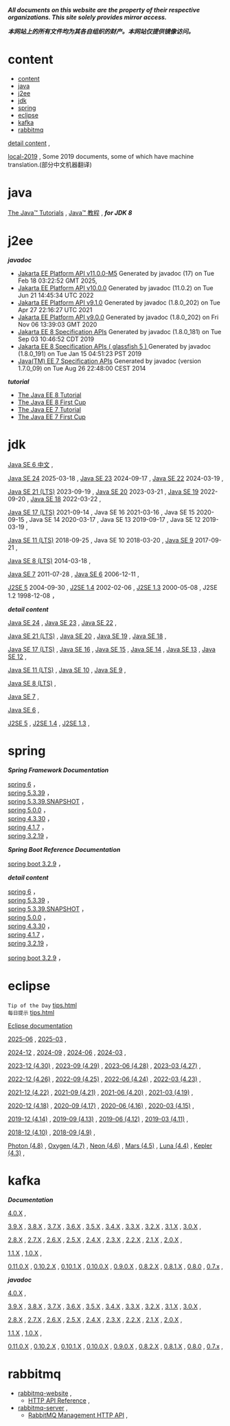  
***All documents on this website are the property of their respective organizations. This site solely provides mirror access.***

***本网站上的所有文件均为其各自组织的财产。本网站仅提供镜像访问。***

# content
- [content](#content)
- [java](#java)
- [j2ee](#j2ee)
- [jdk](#jdk)
- [spring](#spring)
- [eclipse](#eclipse)
- [kafka](#kafka)
- [rabbitmq](#rabbitmq)


[detail content](content/) ,


[local-2019](local-2019/) ,
Some 2019 documents, some of which have machine translation.(部分中文机器翻译)


# java

[The Java™ Tutorials](java.8.tutorials/) ,
[Java™ 教程](java.8.tutorials.zh/) ,
***for JDK 8***

# j2ee


***javadoc***

- [Jakarta EE Platform API v11.0.0-M5](jakarta.spec.11/apidocs/) Generated by javadoc (17) on Tue Feb 18 03:22:52 GMT 2025,
- [Jakarta EE Platform API v10.0.0](jakarta.spec.10/apidocs/) Generated by javadoc (11.0.2) on Tue Jun 21 14:45:34 UTC 2022
- [Jakarta EE Platform API v9.1.0](jakarta.spec.9.1/apidocs/) Generated by javadoc (1.8.0_202) on Tue Apr 27 22:16:27 UTC 2021
- [Jakarta EE Platform API v9.0.0](jakarta.spec.9/apidocs/) Generated by javadoc (1.8.0_202) on Fri Nov 06 13:39:03 GMT 2020
- [Jakarta EE 8 Specification APIs](jakarta.spec.8/apidocs/) Generated by javadoc (1.8.0_181) on Tue Sep 03 10:46:52 CDT 2019
- [Jakarta EE 8 Specification APIs ( glassfish 5 ) ](glassfish.5/docs/api/javaee-full/index.html) Generated by javadoc (1.8.0_191) on Tue Jan 15 04:51:23 PST 2019
- [Java(TM) EE 7 Specification APIs](glassfish.4/docs/api/index.html) Generated by javadoc (version 1.7.0_09) on Tue Aug 26 22:48:00 CEST 2014

***tutorial***

- [The Java EE 8 Tutorial](glassfish.5/docs/javaee-tutorial/doc/toc.html)
- [The Java EE 8 First Cup](glassfish.5/docs/javaee-tutorial/doc/toc.html)
- [The Java EE 7 Tutorial](glassfish.4/docs/javaee-tutorial/doc/index.html)
- [The Java EE 7 First Cup](glassfish.4/docs/firstcup/doc/index.html)
 
  

# jdk

 

[Java SE 6 中文](jdk.6.zh/api/) ,


[Java SE 24](jdk.24.0.1/) 2025-03-18 ,
[Java SE 23](jdk.23.0.2/) 2024-09-17 ,
[Java SE 22](jdk.22.0.2/) 2024-03-19 ,

[Java SE 21 (LTS)](jdk.21.0.7/) 2023-09-19 ,
[Java SE 20](jdk.20.0.2/) 2023-03-21 ,
[Java SE 19](jdk.19.0.2/) 2022-09-20 ,
[Java SE 18](jdk.18.0.2.1/) 2022-03-22 ,

[Java SE 17 (LTS)](jdk.17.0.15/) 2021-09-14 ,
Java SE 16 2021-03-16 ,
Java SE 15 2020-09-15 ,
Java SE 14 2020-03-17 ,
Java SE 13 2019-09-17 ,
Java SE 12 2019-03-19 ,


[Java SE 11 (LTS)](jdk.11.0.27/) 2018-09-25 ,
Java SE 10 2018-03-20 ,
[Java SE 9](jdk.9.0.4/) 2017-09-21 ,

[Java SE 8 (LTS)](jdk.8u451/) 2014-03-18 ,

[Java SE 7](jdk.7u80/) 2011-07-28 ,
[Java SE 6](jdk.6/) 2006-12-11 ,


[J2SE 5](jdk.5/) 2004-09-30 ,
[J2SE 1.4](jdk.4/) 2002-02-06 ,
[J2SE 1.3](jdk.3/) 2000-05-08 ,
J2SE 1.2 1998-12-08 ，


***detail content***

[Java SE 24](content#jdk24) ,
[Java SE 23](content#jdk23) ,
[Java SE 22](content#jdk22) ,

[Java SE 21 (LTS)](content#jdk21) ,
[Java SE 20](content#jdk20) ,
[Java SE 19](content#jdk19) ,
[Java SE 18](content#jdk18)  ,

[Java SE 17 (LTS)](content#jdk17)  ,
[Java SE 16](content#jdk16)  ,
[Java SE 15](content#jdk15)  ,
[Java SE 14](content#jdk14)  ,
[Java SE 13](content#jdk13)  ,
[Java SE 12](content#jdk12)  ,

[Java SE 11 (LTS)](content#jdk11)  ,
[Java SE 10](content#jdk10)  ,
[Java SE 9](content#jdk9)  ,

[Java SE 8 (LTS)](content#jdk8)  ,

[Java SE 7](content#jdk7)  ,

[Java SE 6](content#jdk6)  ,

[J2SE 5](content#jdk5)  ,
[J2SE 1.4](content#jdk4)  ,
[J2SE 1.3](content#jdk3)  ,
 

# spring
 

***Spring Framework Documentation***

[spring 6](spring.6.0.0/docs/reference/html/index.html)  ，  
[spring 5.3.39](spring.5.3.39/docs/reference/html/index.html)    ，  
[spring 5.3.39.SNAPSHOT](spring.5.3.39.SNAPSHOT/docs/reference/html/index.html)    ，  
[spring 5.0.0](spring.5.0.0/docs/spring-framework-reference/index.html)    ，  
[spring 4.3.30](spring.4.3.30/docs/spring-framework-reference/html/index.html)    ，  
[spring 4.1.7](spring.4.1.7/docs/spring-framework-reference/html/index.html)    ，  
[spring 3.2.19](spring.3.2.19/docs/spring-framework-reference/html/index.html)    ，  


***Spring Boot Reference Documentation***

[spring boot 3.2.9](spring-boot.3.2.9/reference/html/)  ，  


***detail content***

[spring 6](content#spring_6)  ，  
[spring 5.3.39](content#spring_5_3_39)  ，  
[spring 5.3.39.SNAPSHOT](content#spring_5_3_39_SNAPSHOT)  ，  
[spring 5.0.0](content#spring_5)  ，  
[spring 4.3.30](content#spring_4_3_30)  ，  
[spring 4.1.7](content#spring_4_1_7)  ，  
[spring 3.2.19](content#spring_3_2_19)  ，  

[spring boot 3.2.9](content#spring-boot_3_2_9)  ，  




# eclipse

`Tip of the Day` [tips.html](help.eclipse/tips.html)  
`每日提示` [tips.html](help.eclipse/tips.html?provider=../help.eclipse.tips/org.eclipse.jdt.tips.user.zh-CN/provider.json)



[Eclipse documentation](help.eclipse/)

 [2025-06](help.eclipse/help.html?v=2025-06) ,
 [2025-03](help.eclipse/help.html?v=2025-03) ,
 
 [2024-12](help.eclipse/help.html?v=2024-12) ,
 [2024-09](help.eclipse/help.html?v=2024-09) ,
 [2024-06](help.eclipse/help.html?v=2024-06) ,
 [2024-03](help.eclipse/help.html?v=2024-03) ,
 
 [2023-12 (4.30)](help.eclipse/help.html?v=2023-12) ,
 [2023-09 (4.29)](help.eclipse/help.html?v=2023-09) ,
 [2023-06 (4.28)](help.eclipse/help.html?v=2023-06) ,
 [2023-03 (4.27)](help.eclipse/help.html?v=2023-03) ,
 
 [2022-12 (4.26)](help.eclipse/help.html?v=2022-12) ,
 [2022-09 (4.25)](help.eclipse/help.html?v=2022-09) ,
 [2022-06 (4.24)](help.eclipse/help.html?v=2022-06) ,
 [2022-03 (4.23)](help.eclipse/help.html?v=2022-03) ,
 
 [2021-12 (4.22)](help.eclipse/help.html?v=2021-12) ,
 [2021-09 (4.21)](help.eclipse/help.html?v=2021-09) ,
 [2021-06 (4.20)](help.eclipse/help.html?v=2021-06) ,
 [2021-03 (4.19)](help.eclipse/help.html?v=2021-03) ,
 
 [2020-12 (4.18)](help.eclipse/help.html?v=2020-12) ,
 [2020-09 (4.17)](help.eclipse/help.html?v=2020-09) ,
 [2020-06 (4.16)](help.eclipse/help.html?v=2020-06) ,
 [2020-03 (4.15)](help.eclipse/help.html?v=2020-03) ,
 
 [2019-12 (4.14)](help.eclipse/help.html?v=2019-12) ,
 [2019-09 (4.13)](help.eclipse/help.html?v=2019-09) ,
 [2019-06 (4.12)](help.eclipse/help.html?v=2019-06) ,
 [2019-03 (4.11)](help.eclipse/help.html?v=2019-03) ,
 
 [2018-12 (4.10)](help.eclipse/help.html?v=2018-12) ,
 [2018-09 (4.9)](help.eclipse/help.html?v=2018-09)  ,


 [Photon (4.8)](help.eclipse/help.html?v=photon) ,
 [Oxygen (4.7)](help.eclipse/help.html??v=oxygen) ,
 [Neon (4.6)](help.eclipse/help.html?v=neon) , 
 [Mars (4.5)](help.eclipse/help.html?v=mars) ,
 [Luna (4.4)](help.eclipse/help.html?v=luna) ,
 [Kepler (4.3)](help.eclipse/help.html?v=kepler) ,
 


# kafka


***Documentation***

 [4.0.X](kafka-site/40/documentation3.html)  ,
 

 [3.9.X](kafka-site/39/documentation3.html)  ,
 [3.8.X](kafka-site/38/documentation3.html)  ,
 [3.7.X](kafka-site/37/documentation3.html)  ,
 [3.6.X](kafka-site/36/documentation3.html)  ,
 [3.5.X](kafka-site/35/documentation3.html)  ,
 [3.4.X](kafka-site/34/documentation3.html)  ,
 [3.3.X](kafka-site/33/documentation3.html)  ,
 [3.2.X](kafka-site/32/documentation3.html)  ,
 [3.1.X](kafka-site/31/documentation3.html)  ,
 [3.0.X](kafka-site/30/documentation3.html)  ,
 
 [2.8.X](kafka-site/28/documentation3.html)  ,
 [2.7.X](kafka-site/27/documentation3.html)  ,
 [2.6.X](kafka-site/26/documentation3.html)  ,
 [2.5.X](kafka-site/25/documentation3.html)  ,
 [2.4.X](kafka-site/24/documentation3.html)  ,
 [2.3.X](kafka-site/23/documentation3.html)  ,
 [2.2.X](kafka-site/22/documentation3.html)  ,
 [2.1.X](kafka-site/21/documentation3.html)  ,
 [2.0.X](kafka-site/20/documentation3.html)  ,

 [1.1.X](kafka-site/11/documentation3.html)  ,
 [1.0.X](kafka-site/10/documentation3.html)  ,

 [0.11.0.X](kafka-site/0110/documentation3.html)  ,
 [0.10.2.X](kafka-site/0102/documentation3.html)  ,
 [0.10.1.X](kafka-site/0101/documentation3.html)  ,
 [0.10.0.X](kafka-site/0100/documentation3.html)  ,
 [0.9.0.X](kafka-site/090/documentation3.html)  ,
 [0.8.2.X](kafka-site/082/documentation3.html)  ,
 [0.8.1.X](kafka-site/081/documentation3.html)  ,
 [0.8.0](kafka-site/08/documentation3.html)  ,
 [0.7.x](kafka-site/07/documentation3.html)  ,


***javadoc***

 [4.0.X](kafka-site/40/javadoc/)  ,
 

 [3.9.X](kafka-site/39/javadoc/)  ,
 [3.8.X](kafka-site/38/javadoc/)  ,
 [3.7.X](kafka-site/37/javadoc/)  ,
 [3.6.X](kafka-site/36/javadoc/)  ,
 [3.5.X](kafka-site/35/javadoc/)  ,
 [3.4.X](kafka-site/34/javadoc/)  ,
 [3.3.X](kafka-site/33/javadoc/)  ,
 [3.2.X](kafka-site/32/javadoc/)  ,
 [3.1.X](kafka-site/31/javadoc/)  ,
 [3.0.X](kafka-site/30/javadoc/)  ,
 
 [2.8.X](kafka-site/28/javadoc/)  ,
 [2.7.X](kafka-site/27/javadoc/)  ,
 [2.6.X](kafka-site/26/javadoc/)  ,
 [2.5.X](kafka-site/25/javadoc/)  ,
 [2.4.X](kafka-site/24/javadoc/)  ,
 [2.3.X](kafka-site/23/javadoc/)  ,
 [2.2.X](kafka-site/22/javadoc/)  ,
 [2.1.X](kafka-site/21/javadoc/)  ,
 [2.0.X](kafka-site/20/javadoc/)  ,

 [1.1.X](kafka-site/11/javadoc/)  ,
 [1.0.X](kafka-site/10/javadoc/)  ,

 [0.11.0.X](kafka-site/0110/javadoc/)  ,
 [0.10.2.X](kafka-site/0102/javadoc/)  ,
 [0.10.1.X](kafka-site/0101/javadoc/)  ,
 [0.10.0.X](kafka-site/0100/javadoc/)  ,
 [0.9.0.X](kafka-site/090/javadoc/)  ,
 [0.8.2.X](kafka-site/082/javadoc/)  ,
 [0.8.1.X](kafka-site/081/javadoc/)  ,
 [0.8.0](kafka-site/08/javadoc/)  ,
 [0.7.x](kafka-site/07/javadoc/)  ,


# rabbitmq

- [rabbitmq-website](rabbitmq-website/)  ,  
  - [HTTP API Reference](rabbitmq-website/docs/http-api-reference)  ,  
- [rabbitmq-server](rabbitmq-server/)  ,
  - [RabbitMQ Management HTTP API](rabbitmq-server/deps/rabbitmq_management/priv/www/api/index.html)  ,
   
 